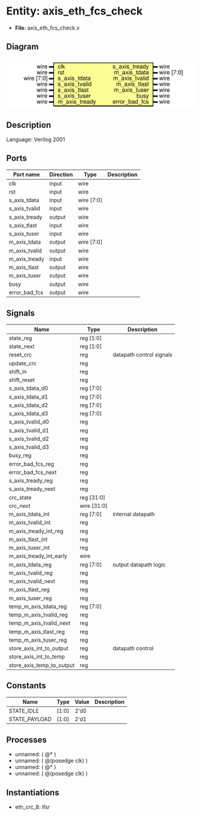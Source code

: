 # Entity: axis_eth_fcs_check

- **File**: axis_eth_fcs_check.v
## Diagram

![Diagram](axis_eth_fcs_check.svg "Diagram")
## Description

Language: Verilog 2001
 
## Ports

| Port name     | Direction | Type       | Description |
| ------------- | --------- | ---------- | ----------- |
| clk           | input     | wire       |             |
| rst           | input     | wire       |             |
| s_axis_tdata  | input     | wire [7:0] |             |
| s_axis_tvalid | input     | wire       |             |
| s_axis_tready | output    | wire       |             |
| s_axis_tlast  | input     | wire       |             |
| s_axis_tuser  | input     | wire       |             |
| m_axis_tdata  | output    | wire [7:0] |             |
| m_axis_tvalid | output    | wire       |             |
| m_axis_tready | input     | wire       |             |
| m_axis_tlast  | output    | wire       |             |
| m_axis_tuser  | output    | wire       |             |
| busy          | output    | wire       |             |
| error_bad_fcs | output    | wire       |             |
## Signals

| Name                      | Type        | Description               |
| ------------------------- | ----------- | ------------------------- |
| state_reg                 | reg [1:0]   |                           |
| state_next                | reg [1:0]   |                           |
| reset_crc                 | reg         | datapath control signals  |
| update_crc                | reg         |                           |
| shift_in                  | reg         |                           |
| shift_reset               | reg         |                           |
| s_axis_tdata_d0           | reg [7:0]   |                           |
| s_axis_tdata_d1           | reg [7:0]   |                           |
| s_axis_tdata_d2           | reg [7:0]   |                           |
| s_axis_tdata_d3           | reg [7:0]   |                           |
| s_axis_tvalid_d0          | reg         |                           |
| s_axis_tvalid_d1          | reg         |                           |
| s_axis_tvalid_d2          | reg         |                           |
| s_axis_tvalid_d3          | reg         |                           |
| busy_reg                  | reg         |                           |
| error_bad_fcs_reg         | reg         |                           |
| error_bad_fcs_next        | reg         |                           |
| s_axis_tready_reg         | reg         |                           |
| s_axis_tready_next        | reg         |                           |
| crc_state                 | reg [31:0]  |                           |
| crc_next                  | wire [31:0] |                           |
| m_axis_tdata_int          | reg [7:0]   | internal datapath         |
| m_axis_tvalid_int         | reg         |                           |
| m_axis_tready_int_reg     | reg         |                           |
| m_axis_tlast_int          | reg         |                           |
| m_axis_tuser_int          | reg         |                           |
| m_axis_tready_int_early   | wire        |                           |
| m_axis_tdata_reg          | reg [7:0]   | output datapath logic     |
| m_axis_tvalid_reg         | reg         |                           |
| m_axis_tvalid_next        | reg         |                           |
| m_axis_tlast_reg          | reg         |                           |
| m_axis_tuser_reg          | reg         |                           |
| temp_m_axis_tdata_reg     | reg [7:0]   |                           |
| temp_m_axis_tvalid_reg    | reg         |                           |
| temp_m_axis_tvalid_next   | reg         |                           |
| temp_m_axis_tlast_reg     | reg         |                           |
| temp_m_axis_tuser_reg     | reg         |                           |
| store_axis_int_to_output  | reg         | datapath control          |
| store_axis_int_to_temp    | reg         |                           |
| store_axis_temp_to_output | reg         |                           |
## Constants

| Name          | Type  | Value | Description |
| ------------- | ----- | ----- | ----------- |
| STATE_IDLE    | [1:0] | 2'd0  |             |
| STATE_PAYLOAD | [1:0] | 2'd1  |             |
## Processes
- unnamed: ( @* )
- unnamed: ( @(posedge clk) )
- unnamed: ( @* )
- unnamed: ( @(posedge clk) )
## Instantiations

- eth_crc_8: lfsr
